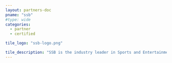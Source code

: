 ```yaml
---
layout: partners-doc
pname: "ssb"
#type: wide
categories: 
  - partner
  - certified

tile_logo: "ssb-logo.png"

tile_description: "SSB is the industry leader in Sports and Entertainment data management.  Its Central Intelligence platform serves as the data foundation to which and from which all data flows for professional teams, universities,  leagues, venues and conferences.  SSB increases our client’s effectiveness (more revenue, fan engagement) and efficiency (immediate access to reports and analytics"
---
```

